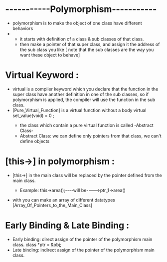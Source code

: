 # -----------Polymorphism-----------
* polymorphism is to make the object of one class have different behaviors
*  - it starts with definition of a class & sub classes of that class.
   - then make a pointer of that super class, and assign it the address of the sub class you like
    [ note that the sub classes are the way you want these object to behave]

# Virtual Keyword :

* virtual is a compiler keyword which you declare that the function in the super class have another 
    definition in one of the sub classes, so if polymorphism is applied, the compiler will use the
     function in the sub class.
* [Pure_Virtual_Function] is a virtual function without a body
        <example> virtual set_value(void) = 0 ;
    - the class which contain a pure virtual function is called -Abstract Class-
    - Abstract Class: we can define only pointers from that class, we can't define objects

# [this->] in polymorphism :

* [this->] in the main class will be replaced by the pointer defined from the main class.
    - Example: this->area();----will be---->ptr_1->area()       

* with <polymorphism> you can make an array of different datatypes [Array_Of_Pointers_to_the_Main_Class]

# Early Binding & Late Binding :

* Early binding: direct assign of the pointer of the polymorphism main class. <ex> class *ptr = &obj;
* Late binding: indirect assign of the pointer of the polymorphism main class.
